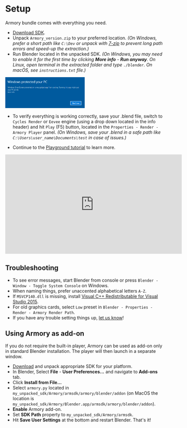 # Setup

Armory bundle comes with everything you need.

- [Download SDK](http://armory3d.org/download.html).
- Unpack `Armory_version.zip` to your preferred location. *(On Windows, prefer a short path like `C:\Dev` or unpack with [7-zip](http://www.7-zip.org) to prevent long path errors and speed-up the extraction.)*
- Run Blender located in the unpacked SDK. *(On Windows, you may need to enable it for the first time by clicking **More info** - **Run anyway**. On Linux, open terminal in the extracted folder and type `./blender`. On macOS, see `instructions.txt` file.)*

<img src="./getting_started/img/winrun.png" width="50%">

- To verify everything is working correctly, save your .blend file, switch to `Cycles Render` or `Eevee` engine (using a drop down located in the info header) and hit `Play` (F5) button, located in the `Properties - Render - Armory Player` panel. *(On Windows, save your .blend in a safe path like `C:\Users\user_name\Documents\test` in case of issues.)*

- Continue to the [Playground tutorial](./getting_started/playground.md) to learn more.

<iframe width="560" height="315" src="https://www.youtube.com/embed/4FPKCUYjpP0?rel=0" frameborder="0" allow="autoplay; encrypted-media" allowfullscreen></iframe>

## Troubleshooting

- To see error messages, start Blender from console or press `Blender - Window - Toggle System Console` on Windows.
- When naming things, prefer unaccented alphabetical letters `A-Z`.
- If `MSVCP140.dll` is missing, install [Visual C++ Redistributable for Visual Studio 2015](https://www.microsoft.com/en-us/download/details.aspx?id=48145).
- For old graphics cards, select `Low` preset in `Blender - Properties - Render - Armory Render Path`.
- If you have any trouble setting things up, [let us know](http://armory3d.org/community.html)!

## Using Armory as add-on

If you do not require the built-in player, Armory can be used as add-on only in standard Blender installation. The player will then launch in a separate window.

- [Download](http://armory3d.org/download.html) and unpack appropriate SDK for your platform.
- In Blender, Select **File** - **User Preferences...** and navigate to **Add-ons** tab.
- Click **Install from File...**
- Select `armory.py` located in `my_unpacked_sdk/Armory/armsdk/armory/blender/addon` (on MacOS the location is `my_unpacked_sdk/Armory/Blender.app/armsdk/armory/blender/addon`).
- **Enable** Armory add-on.
- Set **SDK Path** property to `my_unpacked_sdk/Armory/armsdk`.
- Hit **Save User Settings** at the bottom and restart Blender. That's it!
